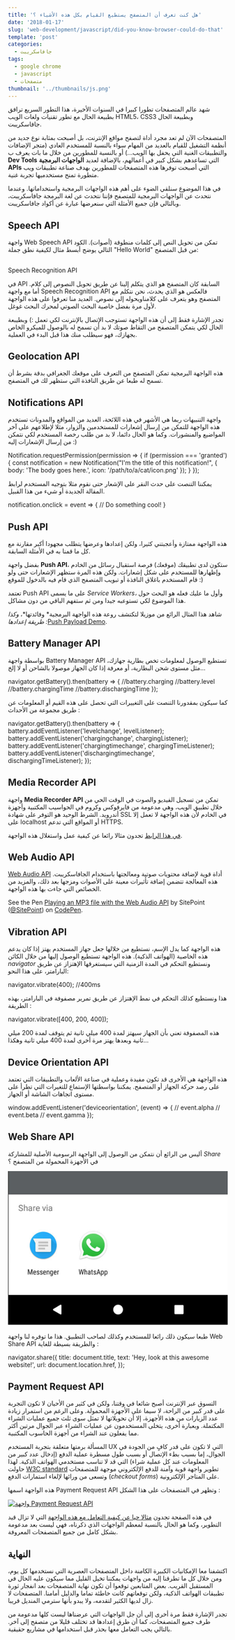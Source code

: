 ```yaml
---
title: 'هل كنت تعرف أن المتصفح يستطيع القيام بكل هذه الأشياء ؟'
date: '2018-01-17'
slug: 'web-development/javascript/did-you-know-browser-could-do-that'
template: 'post'
categories:
  - جافاسكريبت
tags:
  - google chrome
  - javascript
  - متصفحات
thumbnail: '../thumbnails/js.png'
---
```


شهد عالم المتصفحات تطورا كبيرا في السنوات الأخيرة، هذا التطور السريع ترافق بطبيعة الحال مع تطور تقنيات ولغات الويب HTML5، CSS3 وبطبيعة الحال جافاسكريبت.

المتصفحات الآن لم تعد مجرد أداة لتصفح مواقع الإنترنت، بل أصبحت بمثابة نوع جديد من أنظمة التشغيل للقيام بالعديد من المهام سواء بالنسبة للمستخدم العادي (متجر الإضافات والتطبيقات الغنية التي يحفل بها الويب...) أو بالنسبة للمطورين من خلال ما بات يعرف ب **Dev Tools** التي تساعدهم بشكل كبير في أعمالهم، بالإضافة لعديد **الواجهات البرمجية** **APIs** التي أصبحت توفرها هذه المتصفحات للمطورين بهدف صناعة تطبيقات ويب متطورة تمنح مستخدميها تجربة غنية.

في هذا الموضوع سنلقي الضوء على أهم هذه الواجهات البرمجية واستخداماتها. وعندما نتحدث عن الواجهات البرمجية للمتصفح فإننا نتحدث عن لغة البرمجة جافاسكريبت، وبالتالي فإن جميع الأمثلة التي سنعرضها عبارة عن أكواد جافاسكريبت.

## Speech API

واجهة Web Speech API تمكن من تحويل النص إلى كلمات منطوقة (أصوات). الكود التالي يوضح أبسط مثال لكيفية نطق جملة "Hello World" من قبل المتصفح:

##

<script async src="//jsfiddle.net/tutomena/c85qorvb/20/embed/js,html,result/dark/"></script>

Speech Recognition API

في API السابقة كان المتصفح هو الذي يتكلم إلينا عن طريق تحويل النصوص إلى كلام. أما مع واجهة Speech Recognition API فالعكس هو الذي يحدث، نحن نتكلم مع المتصفح وهو يتعرف على كلامناويحوله إلى نصوص. العديد منا تعرفوا على هذه الواجهة لأول مرة بفضل خاصية البحث الصوتي لمحرك البحث غوغل.

<script async src="//jsfiddle.net/tutomena/c85qorvb/27/embed/js,html,css,result/dark/"></script>

تجدر الإشارة فقط إلى أن هذه الواجهة تستوجب الإتصال بالإنترنت لكي تعمل :) وبطيبعة الحال لكي يتمكن المتصفح من التقاط صوتك لا بد أن تسمح له بالوصول للميكرو الخاص بجهازك، فهو سيطلب منك هذا قبل البدء في العملية.

## Geolocation API

هذه الواجهة البرمجية تمكن المتصفح من التعرف على موقعك الجغرافي بدقة بشرط أن تسمح له طبعا عن طريق النافذة التي ستظهر لك في المتصفح.

<script async src="//jsfiddle.net/tutomena/c85qorvb/28/embed/js,html,css,result/dark/"></script>

## Notifications API

واجهة التنبيهات ربما هي الأشهر في هذه اللائحة، العديد من المواقع والمدونات تستخدم هذه الواجهة للتمكن من إرسال إشعارات للمستخدمين والزوار، مثلا لإطلاعهم على آخر المواضيع والمنشورات. وكما هو الحال دائما، لا بد من طلب رخصة المستخدم لكي نتمكن من إرسال الإشعارات إليه :)

Notification.requestPermission(permission => {
if (permission === 'granted') {
const notification = new Notification("I'm the title of this notification!", {
body: 'The body goes here.',
icon: '/path/to/a/cat/icon.png'
});
}
});

يمكننا التنصت على حدث النقر على الإشعار حتى نقوم مثلا بتوجيه المستخدم لرابط المقالة الجديدة أو شيء من هذا القبيل.

notification.onclick = event => {
// Do something cool!
}

## Push API

هذه الواجهة ممتازة وأعجبتني كثيرا، ولكن إعدادها وعرضها يتطلب مجهودا أكبر مقارنة مع كل ما قمنا به في الأمثلة السابقة.

بفضل واجهة **Push API**، ستكون لدى تطبيقك (موقعك) فرصة استقبال رسائل من الخادم وإظهارها للمستخدم على شكل إشعارات. ولكن هذه المرة ستظهر الإشعارات حتى ولو قام المستخدم باغلاق النافذة أو تبويب المتصفح الذي قام فيه بالدخول للموقع :)

تعتمد Push API على ما يسمى _Service Workers،_ وأول ما عليك فعله هو البحث حول هذا الموضوع لكي تستوعبه جيدا ومن ثم ستفهم الباقي من دون مشاكل.

شاهد هذا المثال الرائع من موزيلا لتكتشف روعة هذه الواجهة البرمجية* وفائدتها*، _وكذا طريقة إعدادها :_[Push Payload Demo](https://serviceworke.rs/push-payload_demo.html).

## Battery Manager API

بواسطة واجهة Battery Manager API تستطيع الوصول لمعلومات تخص بطارية جهازك، مثل مستوى شحن البطارية، أو معرفة إذا كان الجهاز موصولا بالشاحن أو لا إلخ...

navigator.getBattery().then(battery => {
//battery.charging
//battery.level
//battery.chargingTime
//battery.dischargingTime
});

كما سيكون بمقدورنا التنصت على التغييرات التي تحصل على هذه القيم أو المعلومات عن طريق مجموعة من الأحداث :

navigator.getBattery().then(battery => {
battery.addEventListener('levelchange', levelListener);
battery.addEventListener('chargingchange', chargingListener);
battery.addEventListener('chargingtimechange', chargingTimeListener);
battery.addEventListener('dischargingtimechange', dischargingTimeListener);
});

## Media Recorder API

واجهة **Media Recorder API** تمكن من تسجيل الفيديو والصوت في الوقت الحي من خلال تطبيق الويب، وهي مدعومة من فايرفوكس وكروم في الحواسيب المكتبية وأجهزة أندرويد. الشرط الوحيد هو التوفر على شهادة SSL في الخادم لأن هذه الواجهة لا تعمل إلا على localhost أو المواقع التي تدعم HTTPS.

[في هذا الرابط](https://webrtc.github.io/samples/src/content/getusermedia/record/) تجدون مثالا رائعا عن كيفية عمل واستغلال هذه الواجهة.

## Web Audio API

[Web Audio API](https://developer.mozilla.org/en-US/docs/Web/API/Web_Audio_API/Using_Web_Audio_API) أداة قوية لإضافة محتويات صوتية ومعالجتها باستخدام الجافاسكريبت. هذه المعالجة تتضمن إضافة تأثيرات معينة على الأصوات ومزجها بعد ذلك، والمزيد من الخصائص التي جاءت بها هذه الواجهة.

<p class="codepen" data-height="353" data-theme-id="dark" data-slug-hash="JRaLVR" data-default-tab="js,result" data-user="SitePoint" data-embed-version="2" data-pen-title="Playing an MP3 file with the Web Audio API">See the Pen <a href="https://codepen.io/SitePoint/pen/JRaLVR/">Playing an MP3 file with the Web Audio API</a> by SitePoint (<a href="https://codepen.io/SitePoint">@SitePoint</a>) on <a href="https://codepen.io">CodePen</a>.</p>
<script async src="https://production-assets.codepen.io/assets/embed/ei.js"></script>

## Vibration API

هذه الواجهة كما يدل الإسم، نستطيع من خلالها جعل جهاز المستخدم يهتز إذا كان يدعم هذه الخاصية (الهواتف الذكية). هذه الواجهة تستطيع الوصول إليها من خلال الكائن _navigator_ ونستطيع التحكم في المدة الزمنية التي سيستغرقها الإهتزاز عن طريق البارامتر، على هذا النحو:

navigator.vibrate(400); //400ms

هذا ونستطيع كذلك التحكم في نمط الإهتزاز عن طريق تمرير مصفوفة في البارامتر، بهذه الطريقة :

navigator.vibrate([400, 200, 400]);

هذه المصفوفة تعني بأن الجهاز سيهتز لمدة 400 ميلي ثانية ثم يتوقف لمدة 200 ميلي ثانية وبعدها يهتز مرة أخرى لمدة 400 ميلي ثانية وهكذا...

## Device Orientation API

هذه الواجهة هي الأخرى قد تكون مفيدة وعملية في صناعة الألعاب والتطبيقات التي تعتمد على رصد حركة الجهاز أو المتصفح. يمكننا بواسطتها الإستماع للتغيرات التي تطرأ على مستوى اتجاهات الشاشة أو الجهاز.

window.addEventListener('deviceorientation', (event) => {
// event.alpha
// event.beta
// event.gamma
});

## Web Share API

أليس من الرائع أن نتمكن من الوصول إلى الواجهة الرسومية الأصلية للمشاركة _Share_ في الأجهزة المحمولة من المتصفح ؟

[![Native Share UI](../images/native-share-ui.jpg)](../images/native-share-ui.jpg)

طبعا سيكون ذلك رائعا للمستخدم وكذلك لصاحب التطبيق. هذا ما توفره لنا واجهة Web Share API والطريقة بسيطة للغاية :

navigator.share({
title: document.title,
text: 'Hey, look at this awesome website!',
url: document.location.href,
});

## Payment Request API

التسوق عبر الإنترنت أصبح شائعا في وقتنا، ولكن في كثير من الأحيان لا تكون التجربة على قدر كبير من الراحة، لا سيما على الأجهزة المحمولة. وعلى الرغم من استمرار زيادة عدد الزيارات من هذه الأجهزة، إلا أن تحويلاتها لا تمثل سوى ثلث جميع عمليات الشراء المكتملة. وبعبارة أخرى، يتخلى المستخدمون عن عمليات الشراء عبر الجوال مرتين أكثر مما يفعلون عند الشراء من أجهزة الحاسوب المكتبية.

المسألة برمتها متعلقة بتجربة المستخدم UX التي لا تكون على قدر كافٍ من الجودة في الجوال، إما بسبب بطء الإتصال أو بسبب طول مسطرة عملية الدفع (إدخال عدد كبير من المعلومات عند كل عملية شراء) التي قد لا تناسب مستخدمي الهواتف الذكية. لهذا حاولت [W3C standard](https://www.w3.org/TR/payment-request/) تطوير واجهة قوية وآمنة للدفع الإلكتروني موجهة للمتصفحات وتسعى من ورائها لإلغاء استمارات الدفع (_checkout forms_) على المتاجر الإلكترونية.

هذه الواجهة اسمها Payment Request API وتظهر في المتصفحات على هذا الشكل :

[![واجهة Payment Request API](../images/payment_request_api_ui-576x1024.jpg)](../images/payment_request_api_ui.jpg)

في هذه الصفحة تجدون [مثالا حيا عن كيفية التعامل مع هذه الواجهة](https://whatwebcando.today/payments.html) التي لا تزال قيد التطوير، وكما هو الحال بالنسبة لمعظم الواجهات الذي ذكرناه، فهي ليست بعد مدعومة بشكل كامل من جميع المتصفحات المعروفة.

## النهاية

اكتشفنا معا الإمكانيات الكبيرة الكامنة داخل المتصفحات العصرية التي نستخدمها كل يوم، ومن خلال كل ما تطرقنا إليه من واجهات يمكننا تخيل القليل مما سيكون عليه الحال في المستقبل القريب. بعض المتابعين توقعوا أن تكون نهاية المتصفحات بعد انفجار ثورة تطبيقات الهواتف الذكية، ولكن توقعاتهم كانت خاطئة تماما والدليل أمامنا. المتصفحات لا زال لديها الكثير لتقدمه، ولا يبدو بأنها سترمي المنديل قريبا.

تجدر الإشارة فقط مرة أخرى إلى أن جل الواجهات التي عرضناها ليست كلها مدعومة من طرف جميع المتصفحات، كما أن طرق إعدادها قد تختلف قليلا من متصفح إلى آخر. بالتالي يجب التعامل معها بحذر قبل استخدامها في مشاريع حقيقية.
